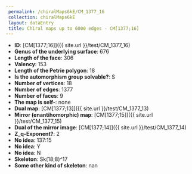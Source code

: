 ```yaml
--- 
 permalink: /chiralMaps6kE/CM_1377_16 
 collection: chiralMaps6kE
 layout: dataEntry
 title: Chiral maps up to 6000 edges - CM[1377;16]
---
```


- **ID**: [CM[1377;16]]({{ site.url }}/test/CM_1377_16)
- **Genus of the underlying surface**: 676
- **Length of the face**: 306
- **Valency**: 153
- **Length of the Petrie polygon**: 18
- **Is the automorphism group solvable?**: S
- **Number of vertices**: 18
- **Number of edges**: 1377
- **Number of faces**: 9
- **The map is self-**: none
- **Dual map**: [CM[1377;13]]({{ site.url }}/test/CM_1377_13)
- **Mirror (enantihomorphic) map**: [CM[1377;15]]({{ site.url }}/test/CM_1377_15)
- **Dual of the mirror image**: [CM[1377;14]]({{ site.url }}/test/CM_1377_14)
- **Z_q-Exponent?**: 2
- **No idea**:  137:15
- **No idea**: Y
- **No idea**: N
- **Skeleton**: Sk(18;8)^17
- **Some other kind of skeleton**: nan
